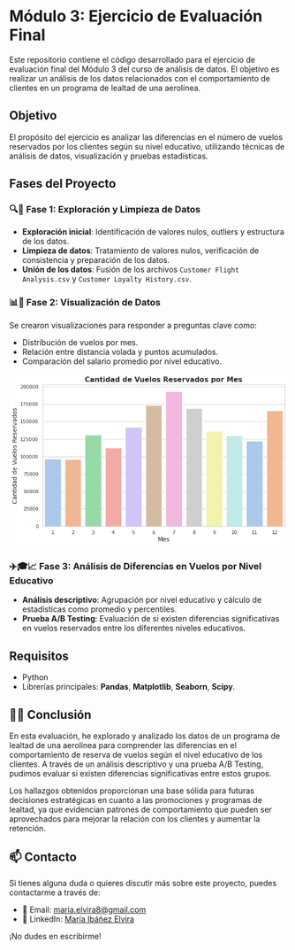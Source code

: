 # Módulo 3: Ejercicio de Evaluación Final

Este repositorio contiene el código desarrollado para el ejercicio de evaluación final del Módulo 3 del curso de análisis de datos. El objetivo es realizar un análisis de los datos relacionados con el comportamiento de clientes en un programa de lealtad de una aerolínea.

## Objetivo

El propósito del ejercicio es analizar las diferencias en el número de vuelos reservados por los clientes según su nivel educativo, utilizando técnicas de análisis de datos, visualización y pruebas estadísticas.

## Fases del Proyecto

### 🔍🧹 Fase 1: Exploración y Limpieza de Datos
- **Exploración inicial**: Identificación de valores nulos, outliers y estructura de los datos.
- **Limpieza de datos**: Tratamiento de valores nulos, verificación de consistencia y preparación de los datos.
- **Unión de los datos**: Fusión de los archivos `Customer Flight Analysis.csv` y `Customer Loyalty History.csv`.

### 📊🎨 Fase 2: Visualización de Datos
Se crearon visualizaciones para responder a preguntas clave como:
- Distribución de vuelos por mes.
- Relación entre distancia volada y puntos acumulados.
- Comparación del salario promedio por nivel educativo.

![Gráfico de visualización en Fase 2](grafico.png)


### ✈️🎓📈 Fase 3: Análisis de Diferencias en Vuelos por Nivel Educativo
- **Análisis descriptivo**: Agrupación por nivel educativo y cálculo de estadísticas como promedio y percentiles.
- **Prueba A/B Testing**: Evaluación de si existen diferencias significativas en vuelos reservados entre los diferentes niveles educativos.

## Requisitos

- Python
- Librerías principales: **Pandas**, **Matplotlib**, **Seaborn**, **Scipy**.

## 📝✅ Conclusión

En esta evaluación, he explorado y analizado los datos de un programa de lealtad de una aerolínea para comprender las diferencias en el comportamiento de reserva de vuelos según el nivel educativo de los clientes. A través de un análisis descriptivo y una prueba A/B Testing, pudimos evaluar si existen diferencias significativas entre estos grupos.

Los hallazgos obtenidos proporcionan una base sólida para futuras decisiones estratégicas en cuanto a las promociones y programas de lealtad, ya que evidencian patrones de comportamiento que pueden ser aprovechados para mejorar la relación con los clientes y aumentar la retención.

## 📫 Contacto

Si tienes alguna duda o quieres discutir más sobre este proyecto, puedes contactarme a través de:

- 📧 Email: [maria.elvira8@gmail.com](maria.elvira8@gmail.com)
- 💼 LinkedIn: [María Ibáñez Elvira](https://www.linkedin.com/in/mariaibanezelvira)

¡No dudes en escribirme!
